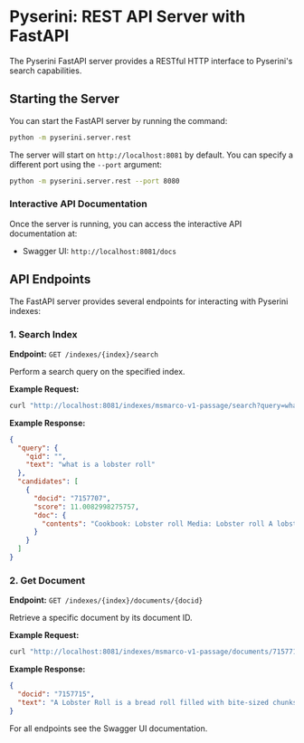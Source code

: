 # Pyserini: REST API Server with FastAPI

The Pyserini FastAPI server provides a RESTful HTTP interface to Pyserini's search capabilities. 

## Starting the Server

You can start the FastAPI server by running the command:

```bash
python -m pyserini.server.rest
```

The server will start on `http://localhost:8081` by default. You can specify a different port using the `--port` argument:

```bash
python -m pyserini.server.rest --port 8080
```

### Interactive API Documentation

Once the server is running, you can access the interactive API documentation at:
- Swagger UI: `http://localhost:8081/docs`

## API Endpoints

The FastAPI server provides several endpoints for interacting with Pyserini indexes:

### 1. Search Index

**Endpoint:** `GET /indexes/{index}/search`

Perform a search query on the specified index.

**Example Request:**

```bash
curl "http://localhost:8081/indexes/msmarco-v1-passage/search?query=what%20is%20a%20lobster%20roll&hits=1"
```

**Example Response:**

```json
{
  "query": {
    "qid": "",
    "text": "what is a lobster roll"
  },
  "candidates": [
    {
      "docid": "7157707",
      "score": 11.0082998275757,
      "doc": {
        "contents": "Cookbook: Lobster roll Media: Lobster roll A lobster-salad style roll from The Lobster Roll in Amagansett, New York on the Eastern End of Long Island A lobster roll is a fast-food sandwich native to New England made of lobster meat served on a grilled hot dog-style bun with the opening on the top rather than the side. The filling may also contain butter, lemon juice, salt and black pepper, with variants made in other parts of New England replacing the butter with mayonnaise. Others contain diced celery or scallion. Potato chips or french fries are the typical sides."
      }
    }
  ]
}
```

### 2. Get Document

**Endpoint:** `GET /indexes/{index}/documents/{docid}`

Retrieve a specific document by its document ID.

**Example Request:**

```bash
curl "http://localhost:8081/indexes/msmarco-v1-passage/documents/7157715"
```

**Example Response:**

```json
{
  "docid": "7157715",
  "text": "A Lobster Roll is a bread roll filled with bite-sized chunks of lobster meat. Lobster Rolls are made on the Atlantic coast of North America, from the New England area of the United States on up into the Maritimes areas of Canada."
}
```

For all endpoints see the Swagger UI documentation.

